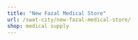```yaml
---
title: "New Fazal Medical Store"
url: /swat-city/new-fazal-medical-store/
shop: medical supply
---
```


